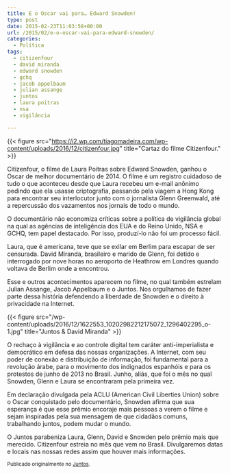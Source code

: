 ```yaml
---
title: E o Oscar vai para… Edward Snowden!
type: post
date: 2015-02-23T11:03:58+00:00
url: /2015/02/e-o-oscar-vai-para-edward-snowden/
categories:
  - Política
tags:
  - citizenfour
  - david miranda
  - edward snowden
  - gchq
  - jacob appelbaum
  - julian assange
  - juntos
  - laura poitras
  - nsa
  - vigilância

---
```

{{< figure src="https://i2.wp.com/tiagomadeira.com/wp-content/uploads/2016/12/citizenfour.jpg" title="Cartaz do filme Citizenfour." >}}

Citizenfour, o filme de Laura Poitras sobre Edward Snowden, ganhou o Oscar de melhor documentário de 2014. O filme é um registro cuidadoso de tudo o que aconteceu desde que Laura recebeu um e-mail anônimo pedindo que ela usasse criptografia, passando pela viagem a Hong Kong para encontrar seu interlocutor junto com o jornalista Glenn Greenwald, até a repercussão dos vazamentos nos jornais de todo o mundo.

O documentário não economiza críticas sobre a política de vigilância global na qual as agências de inteligência dos EUA e do Reino Unido, NSA e GCHQ, tem papel destacado. Por isso, produzí-lo não foi um processo fácil.

Laura, que é americana, teve que se exilar em Berlim para escapar de ser censurada. David Miranda, brasileiro e marido de Glenn, foi detido e interrogado por nove horas no aeroporto de Heathrow em Londres quando voltava de Berlim onde a encontrou.

Esse e outros acontecimentos aparecem no filme, no qual também estrelam Julian Assange, Jacob Appelbaum e o Juntos. Nos orgulhamos de fazer parte dessa história defendendo a liberdade de Snowden e o direito à privacidade na Internet.

{{< figure src="/wp-content/uploads/2016/12/1622553_10202982212175072_1296402295_o-1.jpg" title="Juntos & David Miranda" >}}

O rechaço à vigilância e ao controle digital tem caráter anti-imperialista e democrático em defesa das nossas organizações. A Internet, com seu poder de conexão e distribuição de informação, foi fundamental para a revolução árabe, para o movimento dos indignados espanhóis e para os protestos de junho de 2013 no Brasil. Junho, aliás, que foi o mês no qual Snowden, Glenn e Laura se encontraram pela primeira vez.

Em declaração divulgada pela ACLU (American Civil Liberties Union) sobre o Oscar conquistado pelo documentário, Snowden afirma que sua esperança é que esse prêmio encoraje mais pessoas a verem o filme e sejam inspiradas pela sua mensagem de que cidadãos comuns, trabalhando juntos, podem mudar o mundo.

O Juntos parabeniza Laura, Glenn, David e Snowden pelo prêmio mais que merecido. Citizenfour estreia no mês que vem no Brasil. Divulgaremos datas e locais nas nossas redes assim que houver mais informações.

<small>Publicado originalmente no <a href="https://juntos.org.br/2015/02/e-o-oscar-vai-para-edward-snowden/">Juntos</a>.</small>
